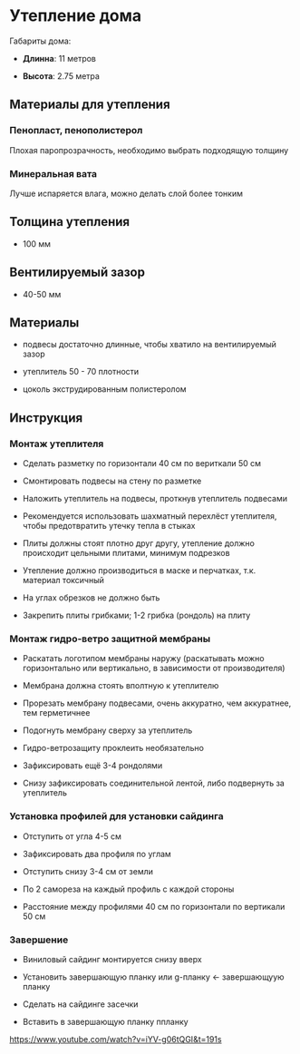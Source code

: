 # Утепление дома

Габариты дома:

- **Длинна**: 11 метров

- **Высота**: 2.75 метра

## Материалы для утепления

### Пенопласт, пенополистерол

Плохая паропрозрачность, необходимо выбрать подходящую толщину

### Минеральная вата

Лучше испаряется влага, можно делать слой более тонким

## Толщина утепления

- 100 мм

## Вентилируемый зазор

- 40-50 мм

## Материалы

- подвесы достаточно длинные, чтобы хватило на вентилируемый зазор

- утеплитель 50 - 70 плотности

- цоколь экструдированным полистеролом

## Инструкция

### Монтаж утеплителя

- Сделать разметку по горизонтали 40 см по вериткали 50 см

- Смонтировать подвесы на стену по разметке

- Наложить утеплитель на подвесы, проткнув утеплитель подвесами

- Рекомендуется использовать шахматный перехлёст утеплителя, чтобы предотвратить утечку тепла в стыках

- Плиты должны стоят плотно друг другу, утепление должно происходит цельными плитами, минимум подрезков

- Утепление должно производиться в маске и перчатках, т.к. материал токсичный

- На углах обрезков не должно быть

- Закрепить плиты грибками; 1-2 грибка (рондоль) на плиту

### Монтаж гидро-ветро защитной мембраны

- Раскатать логотипом мембраны наружу (раскатывать можно горизонтально или вертикально, в зависимости от производителя)

- Мембрана должна стоять вполтную к утеплителю

- Прорезать мембрану подвесами, очень аккуратно, чем аккуратнее, тем герметичнее

- Подогнуть мембрану сверху за утеплитель

- Гидро-ветрозащиту проклеить необязательно

- Зафиксировать ещё 3-4 рондолями

- Снизу зафиксировать соединительной лентой, либо подвернуть за утеплитель

### Установка профилей для установки сайдинга

- Отступить от угла 4-5 см

- Зафиксировать два профиля по углам

- Отступить снизу 3-4 см от земли

- По 2 самореза на каждый профиль с каждой стороны

- Расстояние между профилями 40 см по горизонтали по вертикали 50 см

### Завершение

- Виниловый сайдинг монтируется снизу вверх

- Установить завершающую планку или g-планку <- завершающуую планку

- Сделать на сайдинге засечки

- Вставить в завершающую планку ппланку

https://www.youtube.com/watch?v=iYV-g06tQGI&t=191s

